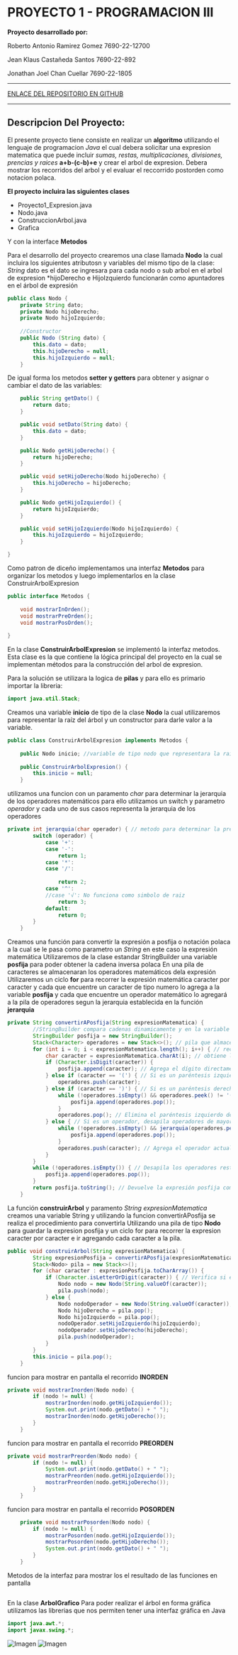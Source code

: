 # PROYECTO 1 - PROGRAMACION III
**Proyecto desarrollado por:** 

Roberto Antonio Ramirez Gomez    7690-22-12700

Jean Klaus Castañeda Santos      7690-22-892

Jonathan Joel Chan Cuellar       7690-22-1805
___
[ENLACE DEL REPOSITORIO EN GITHUB](https://github.com/rramirezg18/Proyecto-1-Programacion-3 "REPOSITORIO DEL PROYECTO")
___

## Descripcion Del Proyecto:
   
El presente proyecto tiene consiste en realizar un **algoritmo** utilizando el lenguaje de programacion *Java* el cual debera solicitar una expresion matematica que puede incluir *sumas, restas, multiplicaciones, divisiones, prencias y raices* **a+b-(c-b)+e** y crear el arbol de expresion. Debera mostrar los recorridos del arbol y el evaluar el reccorrido postorden como notacion polaca. 

**El proyecto incluira las siguientes clases**
* Proyecto1_Expresion.java
* Nodo.java
* ConstruccionArbol.java
* Grafica

Y con la interface **Metodos**


Para el desarrollo del proyecto crearemos una clase llamada **Nodo** la cual incluira los siguientes atributosn y variables del mismo tipo de la clase:
*String* dato es el dato se ingresara para cada nodo o sub arbol en el arbol de expresion
*hijoDerecho e HijoIzquierdo funcionarán como apuntadores en el árbol de expresión

```java
public class Nodo {
	private String dato;
	private Nodo hijoDerecho;
	private Nodo hijoIzquierdo;
	
	//Constructor
	public Nodo (String dato) {
		this.dato = dato;
		this.hijoDerecho = null;
		this.hijoIzquierdo = null;
	}
```
De igual forma los metodos **setter y getters** para obtener y asignar o cambiar el dato de las variables:
```java
	public String getDato() {
		return dato;
	}

	public void setDato(String dato) {
		this.dato = dato;
	}

	public Nodo getHijoDerecho() {
		return hijoDerecho;
	}

	public void setHijoDerecho(Nodo hijoDerecho) {
		this.hijoDerecho = hijoDerecho;
	}

	public Nodo getHijoIzquierdo() {
		return hijoIzquierdo;
	}

	public void setHijoIzquierdo(Nodo hijoIzquierdo) {
		this.hijoIzquierdo = hijoIzquierdo;
	}

}
```

Como patron de diceño implementamos una interfaz **Metodos** para organizar los metodos y luego implementarlos en la clase ConstruirArbolExpresion

```java
public interface Metodos {
    
    void mostrarInOrden();
    void mostrarPreOrden();
    void mostrarPosOrden();
    
}
```

En la clase **ConstruirArbolExpresion** se implementó la interfaz metodos. Esta clase es la que contiene la lógica principal del proyecto en la cual se implementan métodos para la construcción del arbol de expresion.

Para la solución se utilizara la logica de **pilas** y para ello es primario importar la libreria:
```java
import java.util.Stack;
```

Creamos una variable **inicio** de tipo de la clase **Nodo** la cual utilizaremos para representar la raíz del árbol y un constructor para darle valor a la variable.


```java
public class ConstruirArbolExpresion implements Metodos {
    
    public Nodo inicio; //variable de tipo nodo que representara la raiz del árbol
	
	public ConstruirArbolExpresion() {
		this.inicio = null;
	}
```

utilizamos una funcion con un paramento *char* para determinar la jerarquia de los operadores matemáticos para ello utilizamos un switch y parametro *operador* y cada uno de sus casos representa la jerarquia de los operadores

```java
private int jerarquia(char operador) { // metodo para determinar la precedencia de un operador.
        switch (operador) {
            case '+':
            case '-':
                return 1;
            case '*':
            case '/':
             
                return 2;
            case '^':
            //case '√': No funciona como simbolo de raiz
                return 3;
            default:
                return 0;
        }
    }
```

Creamos una función para convertir la expresión a posfija o notación polaca a la cual se le pasa como parametro un *String* en este caso la expresión matemática
Utilizaremos de la clase estandar StringBuilder una variable **posfija** para poder obtener la cadena inversa polaca
En una pila de caracteres se almacenaran los operadores matemáticos dela expresión
Utilizaremos un ciclo **for**  para recorrer la expresión matemática caracter por caracter y cada que encuentre un caracter de tipo numero lo agrega a la variable **posfija** y cada que encuentre un operador matemático lo agregará a la pila de operadores segun la jerarquia establecida en la función **jerarquia**

```java
private String convertirAPosfija(String expresionMatematica) {
        //StringBuilder compara cadenas dinamicamente y en la variable posfija guarda la cadena inversa polaca
        StringBuilder posfija = new StringBuilder();
        Stack<Character> operadores = new Stack<>(); // pila que almacena los operadores
        for (int i = 0; i < expresionMatematica.length(); i++) { // recorre la expresion matematica
            char caracter = expresionMatematica.charAt(i); // obtiene los caracter por caracter de la expresion matematica
            if (Character.isDigit(caracter)) { 
                posfija.append(caracter); // Agrega el dígito directamente o variable a la expresión posfija que es la cadena polaca
            } else if (caracter == '(') { // Si es un paréntesis izquierdo, lo apila en la pila de operadores hasta encontrar su correspondiente dreecho.
                operadores.push(caracter);
            } else if (caracter == ')') { // Si es un paréntesis derecho, desapila operadores hasta encontrar el izquierdo correspondiente.
                while (!operadores.isEmpty() && operadores.peek() != '(') { //mientras la pila de operadores sea diferente de limpio y operadores.peek osea el primer parantesis de la pila sea diferente de izquierdo
                    posfija.append(operadores.pop());
                }
                operadores.pop(); // Elimina el paréntesis izquierdo de la pila.
            } else { // Si es un operador, desapila operadores de mayor o igual precedencia y los agrega a la expresión posfija.
                while (!operadores.isEmpty() && jerarquia(operadores.peek()) >= jerarquia(caracter)) {
                    posfija.append(operadores.pop());
                }
                operadores.push(caracter); // Agrega el operador actual a la pila.
            }
        }
        while (!operadores.isEmpty()) { // Desapila los operadores restantes y los agrega a la expresión posfija.
            posfija.append(operadores.pop());
        }
        return posfija.toString(); // Devuelve la expresión posfija como una cadena.
    }
```

La función **construirArbol** y paramento *String expresionMatematica* creamos una variable String y utilizando la funcion convertirAPosfija se realiza el procedimiento para convertirla 
Utilizando una pila de tipo **Nodo** para guardar la expresion posfija y un ciclo for para recorrer la expresion caracter por caracter e ir agregando cada caracter a la pila.

```java
public void construirArbol(String expresionMatematica) {
        String expresionPosfija = convertirAPosfija(expresionMatematica);
        Stack<Nodo> pila = new Stack<>();
        for (char caracter : expresionPosfija.toCharArray()) {
            if (Character.isLetterOrDigit(caracter)) { // Verifica si el caracter es una letra o un dígito.
                Nodo nodo = new Nodo(String.valueOf(caracter));
                pila.push(nodo);
            } else {
                Nodo nodoOperador = new Nodo(String.valueOf(caracter));
                Nodo hijoDerecho = pila.pop();
                Nodo hijoIzquierdo = pila.pop();
                nodoOperador.setHijoIzquierdo(hijoIzquierdo);
                nodoOperador.setHijoDerecho(hijoDerecho);
                pila.push(nodoOperador);
            }
        }
        this.inicio = pila.pop();
    }
```

funcion para mostrar en pantalla el recorrido **INORDEN**
```java
private void mostrarInorden(Nodo nodo) {
        if (nodo != null) {
            mostrarInorden(nodo.getHijoIzquierdo());
            System.out.print(nodo.getDato() + " ");
            mostrarInorden(nodo.getHijoDerecho());
        }
    }
```

funcion para mostrar en pantalla el recorrido **PREORDEN**
```java
private void mostrarPreorden(Nodo nodo) {
        if (nodo != null) {
            System.out.print(nodo.getDato() + " ");
            mostrarPreorden(nodo.getHijoIzquierdo());
            mostrarPreorden(nodo.getHijoDerecho());
        }
    }
```

funcion para mostrar en pantalla el recorrido **POSORDEN**
```java
    private void mostrarPosorden(Nodo nodo) {
        if (nodo != null) {
            mostrarPosorden(nodo.getHijoIzquierdo());
            mostrarPosorden(nodo.getHijoDerecho());
            System.out.print(nodo.getDato() + " ");
        }
    }  
```


Metodos de la interfaz para mostrar los el resultado de las funciones en pantalla

```java

```

En la clase **ArbolGrafico** Para poder realizar el árbol en forma gráfica utilizamos las librerias que nos permiten tener una interfaz gráfica en Java
```java
import java.awt.*;
import javax.swing.*;
```



![Imagen](imagen1.jpeg)
![Imagen](imagen2.jpeg)

